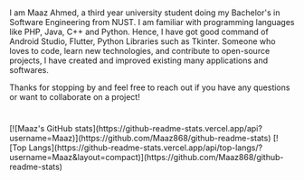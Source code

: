 <html>
  <body>
    <h1> </h1>
I am Maaz Ahmed, a third year university student doing my Bachelor's in Software Engineering from NUST. I am familiar with programming languages like PHP, Java, C++ and Python. Hence, I have got good command of Android Studio, Flutter, Python Libraries such as Tkinter. Someone who loves to code, learn new technologies, and contribute to open-source projects, I have created and improved existing many applications and softwares.

Thanks for stopping by and feel free to reach out if you have any questions or want to collaborate on a project!
 <h1> </h1>
[![Maaz's GitHub stats](https://github-readme-stats.vercel.app/api?username=Maaz)](https://github.com/Maaz868/github-readme-stats)
[![Top Langs](https://github-readme-stats.vercel.app/api/top-langs/?username=Maaz&layout=compact)](https://github.com/Maaz868/github-readme-stats)
 <h1> </h1>

  </body>
  </html>

